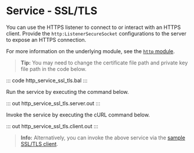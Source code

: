 # Service - SSL/TLS

You can use the HTTPS listener to connect to or interact with an HTTPS client. Provide the `http:ListenerSecureSocket` configurations to the server to expose an HTTPS connection.

For more information on the underlying module, see the [`http` module](https://lib.ballerina.io/ballerina/http/latest/).

>**Tip:** You may need to change the certificate file path and private key file path in the code below.

::: code http_service_ssl_tls.bal :::

Run the service by executing the command below.

::: out http_service_ssl_tls.server.out :::

Invoke the service by executing the cURL command below.

::: out http_service_ssl_tls.client.out :::

>**Info:** Alternatively, you can invoke the above service via the [sample SSL/TLS client](/learn/by-example/http-client-ssl-tls/).
